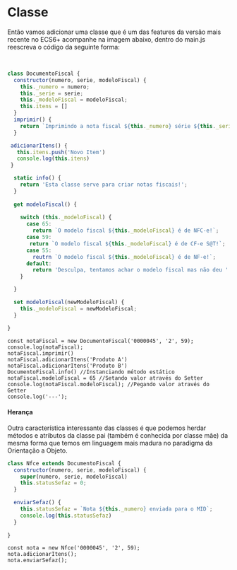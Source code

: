<h1> Classe </h1>
<p>
Então vamos adicionar uma classe que é um das features da versão mais recente no ECS6+ acompanhe na imagem abaixo, dentro do main.js reescreva o código da seguinte forma:
</p><br>

```javascript
class DocumentoFiscal {
  constructor(numero, serie, modeloFiscal) {
    this._numero = numero;
    this._serie = serie;
    this._modeloFiscal = modeloFiscal;
    this.itens = []
  }
  imprimir() {
    return `Imprimindo a nota fiscal ${this._numero} série ${this._serie}!`;
  }

 adicionarItens() {
   this.itens.push('Novo Item')
   console.log(this.itens)
 }

  static info() {
    return 'Esta classe serve para criar notas fiscais!';
  }
 
  get modeloFiscal() {
 
    switch (this._modeloFiscal) {
      case 65:
        return `O modelo fiscal ${this._modeloFiscal} é de NFC-e!`;
      case 59:
       return `O modelo fiscal ${this._modeloFiscal} é de CF-e S@T!`;
      case 55:
        reutrn `O modelo fiscal ${this._modeloFiscal} é de NF-e!`;
      default:
        return 'Desculpa, tentamos achar o modelo fiscal mas não deu ' + this._modeloFiscal + '.';
    }

  }

  set modeloFiscal(newModeloFiscal) {
    this._modeloFiscal = newModeloFiscal;
  }

}
```

    const notaFiscal = new DocumentoFiscal('0000045', '2', 59);
    console.log(notaFiscal);
    notaFiscal.imprimir()
    notaFiscal.adicionarItens('Produto A')
    notaFiscal.adicionarItens('Produto B')
    DocumentoFiscal.info() //Instanciando método estático
    notaFiscal.modeloFiscal = 65 //Setando valor através do Setter
    console.log(notaFiscal.modeloFiscal); //Pegando valor através do Getter
    console.log('---');
    

<h4>Herança </h4>

Outra característica interessante das classes é que podemos herdar métodos e atributos da classe pai (também é conhecida por classe mãe) da mesma forma que temos em linguagem mais madura no paradigma da Orientação a Objeto. <br>

```javascript
class Nfce extends DocumentoFiscal {
  constructor(numero, serie, modeloFiscal) {
    super(numero, serie, modeloFiscal)
    this.statusSefaz = 0;
  }

  enviarSefaz() {
    this.statusSefaz = `Nota ${this._numero} enviada para o MID`;
    console.log(this.statusSefaz)
  }
  
}
```

    const nota = new Nfce('0000045', '2', 59);
    nota.adicionarItens();
    nota.enviarSefaz();
	
	